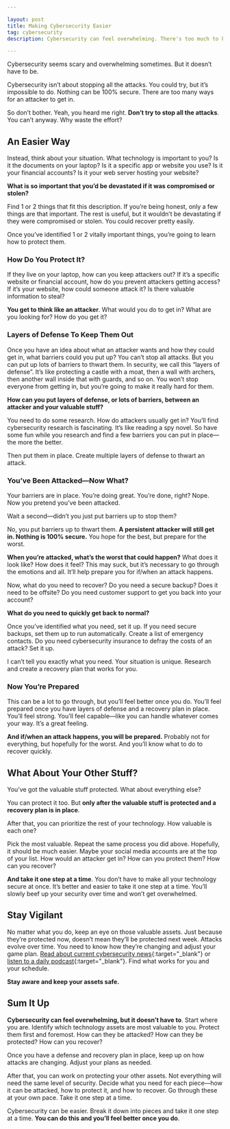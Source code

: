 ```yaml
---

layout: post
title: Making Cybersecurity Easier
tag: cybersecurity
description: Cybersecurity can feel overwhelming. There's too much to know and to do. But it doesn't have to be that way. Find out how you can make cybersecurity easier and start being more secure online.

---
```


Cybersecurity seems scary and overwhelming sometimes. But it doesn’t have to be. 

Cybersecurity isn’t about stopping all the attacks. You could try, but it’s impossible to do. Nothing can be 100% secure. There are too many ways for an attacker to get in. 

So don’t bother. Yeah, you heard me right. **Don’t try to stop all the attacks**. You can’t anyway.  Why waste the effort?

<!--more-->

## An Easier Way
Instead, think about your situation. What technology is important to you? Is it the documents on your laptop? Is it a specific app or website you use? Is it your financial accounts? Is it your web server hosting your website? 

**What is so important that you’d be devastated if it was compromised or stolen?**

Find 1 or 2 things that fit this description. If you’re being honest, only a few things are that important. The rest is useful, but it wouldn’t be devastating if they were compromised or stolen. You could recover pretty easily.

Once you’ve identified 1 or 2 vitally important things, you’re going to learn how to protect them.

### How Do You Protect It?
If they live on your laptop, how can you keep attackers out? If it’s a specific website or financial account, how do you prevent attackers getting access? If it’s your website, how could someone attack it? Is there valuable information to steal?

**You get to think like an attacker**. What would you do to get in? What are you looking for? How do you get it? 

### Layers of Defense To Keep Them Out
Once you have an idea about what an attacker wants and how they could get in, what barriers could you put up? You can’t stop all attacks. But you can put up lots of barriers to thwart them. In security, we call this “layers of defense”. It’s like protecting a castle with a moat, then a wall with archers, then another wall inside that with guards, and so on. You won’t stop everyone from getting in, but you’re going to make it really hard for them.

**How can you put layers of defense, or lots of barriers, between an attacker and your valuable stuff?**

You need to do some research. How do attackers usually get in? You’ll find cybersecurity research is fascinating. It’s like reading a spy novel. So have some fun while you research and find a few barriers you can put in place—the more the better.

Then put them in place. Create multiple layers of defense to thwart an attack.

### You’ve Been Attacked—Now What?
Your barriers are in place. You’re doing great. You’re done, right? Nope. Now you pretend you’ve been attacked.

Wait a second—didn’t you just put barriers up to stop them? 

No, you put barriers up to thwart them. **A persistent attacker will still get in. Nothing is 100% secure.** You hope for the best, but prepare for the worst.

**When you’re attacked, what’s the worst that could happen?** What does it look like? How does it feel? This may suck, but it’s necessary to go through the emotions and all. It’ll help prepare you for if/when an attack happens.

Now, what do you need to recover? Do you need a secure backup? Does it need to be offsite? Do you need customer support to get you back into your account? 

**What do you need to quickly get back to normal?**

Once you’ve identified what you need, set it up. If you need secure backups, set them up to run automatically. Create a list of emergency contacts. Do you need cybersecurity insurance to defray the costs of an attack? Set it up.

I can’t tell you exactly what you need. Your situation is unique. Research and create a recovery plan that works for you.

### Now You’re Prepared
This can be a lot to go through, but you’ll feel better once you do. You’ll feel prepared once you have layers of defense and a recovery plan in place. You’ll feel strong. You’ll feel capable—like you can handle whatever comes your way. It’s a great feeling.

**And if/when an attack happens, you will be prepared.** Probably not for everything, but hopefully for the worst. And you’ll know what to do to recover quickly.

## What About Your Other Stuff?
You’ve got the valuable stuff protected. What about everything else?

You can protect it too. But **only after the valuable stuff is protected and a recovery plan is in place**.

After that, you can prioritize the rest of your technology. How valuable is each one? 

Pick the most valuable. Repeat the same process you did above. Hopefully, it should be much easier. Maybe your social media accounts are at the top of your list. How would an attacker get in? How can you protect them? How can you recover?

**And take it one step at a time**. You don’t have to make all your technology secure at once. It’s better and easier to take it one step at a time. You’ll slowly beef up your security over time and won’t get overwhelmed.

## Stay Vigilant
No matter what you do, keep an eye on those valuable assets.  Just because they’re protected now, doesn’t mean they’ll be protected next week. Attacks evolve over time. You need to know how they’re changing and adjust your game plan. [Read about current cybersecurity news](https://threatpost.com/){:target="_blank"} or [listen to a daily podcast](https://www.thecyberwire.com/podcasts/){:target="_blank"}. Find what works for you and your schedule. 

**Stay aware and keep your assets safe.**

## Sum It Up
**Cybersecurity can feel overwhelming, but it doesn’t have to**. Start where you are. Identify which technology assets are most valuable to you. Protect them first and foremost. How can they be attacked? How can they be protected? How can you recover?

Once you have a defense and recovery plan in place, keep up on how attacks are changing. Adjust your plans as needed.

After that, you can work on protecting your other assets. Not everything will need the same level of security. Decide what you need for each piece—how it can be attacked, how to protect it, and how to recover. Go through these at your own pace. Take it one step at a time. 

Cybersecurity can be easier. Break it down into pieces and take it one step at a time. **You can do this and you’ll feel better once you do**.
